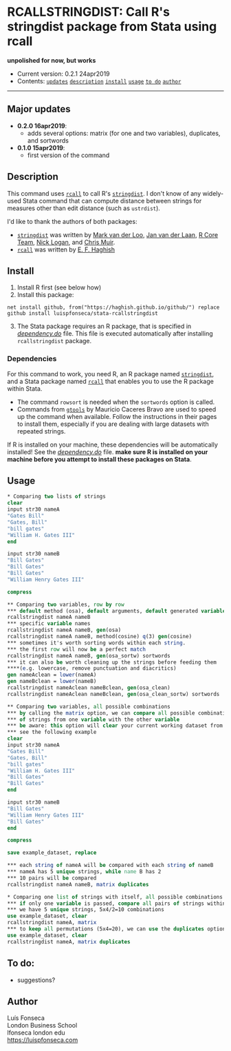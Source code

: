 # RCALLSTRINGDIST: Call R's stringdist package from Stata using rcall
**unpolished for now, but works**
- Current version: 0.2.1 24apr2019
- Contents: [`updates`](#updates) [`description`](#description) [`install`](#install) [`usage`](#usage) [`to do`](#to-do) [`author`](#author)

-----------

## Major updates
* **0.2.0 16apr2019**:
	- adds several options: matrix (for one and two variables), duplicates, and sortwords
* **0.1.0 15apr2019**:
	- first version of the command

## Description
This command uses [`rcall`](https://github.com/haghish/rcall) to call R's [`stringdist`](https://github.com/markvanderloo/stringdist). I don't know of any widely-used Stata command that can compute distance between strings for measures other than edit distance (such as `ustrdist`).

I'd like to thank the authors of both packages:
* [`stringdist`](https://github.com/markvanderloo/stringdist) was written by [Mark van der Loo](https://github.com/markvanderloo), [Jan van der Laan](https://github.com/djvanderlaan), [R Core Team](https://www.r-project.org/contributors.html), [Nick Logan](https://github.com/ugexe), and [Chris Muir](https://github.com/ChrisMuir).
* [`rcall`](https://github.com/haghish) was written by [E. F. Haghish](http://www.haghish.com/)

## Install

1. Install R first (see below how)
2. Install this package:

```
net install github, from("https://haghish.github.io/github/") replace
github install luispfonseca/stata-rcallstringdist
```
3. The Stata package requires an R package, that is specified in [_dependency.do_](https://github.com/haghish/stata-rcallstringdist/blob/master/dependency.do) file. This file is executed automatically after installing `rcallstringdist` package. 

### Dependencies
For this command to work, you need R, an R package named [`stringdist`](https://github.com/markvanderloo/stringdist), and a Stata package named [`rcall`](https://github.com/haghish/rcall) that enables you to use the R package within Stata. 
- The command `rowsort` is needed when the `sortwords` option is called. 
- Commands from [`gtools`](https://github.com/mcaceresb/stata-gtools) by Mauricio Caceres Bravo are used to speed up the command when available. Follow the instructions in their pages to install them, especially if you are dealing with large datasets with repeated strings.

If R is installed on your machine, these dependencies will be automatically installed! See the [_dependency.do_](https://github.com/haghish/stata-rcallstringdist/blob/master/dependency.do) file. __make sure R is installed on your machine before you attempt to install these packages on Stata__. 




## Usage
``` stata
* Comparing two lists of strings
clear
input str30 nameA
"Gates Bill"
"Gates, Bill"
"bill gates"
"William H. Gates III"
end

input str30 nameB
"Bill Gates"
"Bill Gates"
"Bill Gates"
"William Henry Gates III"

compress

** Comparing two variables, row by row
*** default method (osa), default arguments, default generated variable name
rcallstringdist nameA nameB
*** specific variable names
rcallstringdist nameA nameB, gen(osa)
rcallstringdist nameA nameB, method(cosine) q(3) gen(cosine)
*** sometimes it's worth sorting words within each string. 
*** the first row will now be a perfect match
rcallstringdist nameA nameB, gen(osa_sortw) sortwords
*** it can also be worth cleaning up the strings before feeding them 
****(e.g. lowercase, remove punctuation and diacritics)
gen nameAclean = lower(nameA)
gen nameBclean = lower(nameB)
rcallstringdist nameAclean nameBclean, gen(osa_clean)
rcallstringdist nameAclean nameBclean, gen(osa_clean_sortw) sortwords

** Comparing two variables, all possible combinations
*** by calling the matrix option, we can compare all possible combinations 
*** of strings from one variable with the other variable
*** be aware: this option will clear your current working dataset from memory
*** see the following example
clear
input str30 nameA
"Gates Bill"
"Gates, Bill"
"bill gates"
"William H. Gates III"
"Bill Gates"
"Bill Gates"
end

input str30 nameB
"Bill Gates"
"William Henry Gates III"
"Bill Gates"
end

compress

save example_dataset, replace

*** each string of nameA will be compared with each string of nameB
*** nameA has 5 unique strings, while name B has 2
*** 10 pairs will be compared
rcallstringdist nameA nameB, matrix duplicates

* Comparing one list of strings with itself, all possible combinations
*** if only one variable is passed, compare all pairs of strings within
*** we have 5 unique strings, 5x4/2=10 combinations
use example_dataset, clear
rcallstringdist nameA, matrix
*** to keep all permutations (5x4=20), we can use the duplicates option
use example_dataset, clear
rcallstringdist nameA, matrix duplicates
```

## To do:
* suggestions?

## Author
Luís Fonseca
<br>London Business School
<br>lfonseca london edu
<br>https://luispfonseca.com
